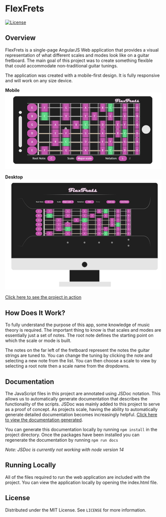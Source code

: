 # FlexFrets

[![License](https://img.shields.io/github/license/tommyduggs/discord_reaction_anlytics)](https://github.com/tommyduggs/discord_reaction_anlytics)
## Overview

FlexFrets is a single-page AngularJS Web application that provides a visual representation of what different scales and modes look like on a guitar fretboard. The main goal of this project was to create something flexible that could accommodate non-traditional guitar tunings.

The application was created with a mobile-first design. It is fully responsive and will work on any size device.

**Mobile**
<img src="readme_assets/mobilepreview.png"/>

**Desktop**
<img src="readme_assets/desktoppreview.png"/>

[Click here to see the project in action](https://tommyduggs.github.io/flexfrets)

## How Does It Work?

To fully understand the purpose of this app, some knowledge of music theory is required. The important thing to know is that scales and modes are essentially just a set of notes. The root note defines the starting point on which the scale or mode is built.

The notes on the far left of the fretboard represent the notes the guitar strings are tuned to. You can change the tuning by clicking the note and selecting a new note from the list. You can then choose a scale to view by selecting a root note then a scale name from the dropdowns.

## Documentation

The JavaScript files in this project are annotated using JSDoc notation. This allows us to automatically generate documentation that describes the functionality of the scripts. JSDoc was mainly added to this project to serve as a proof of concept. As projects scale, having the ability to automatically generate detailed documentation becomes increasingly helpful. 
[Click here to view the documentation generated](https://tommyduggs.github.io/flexfrets/documentation/).

You can generate this documentation locally by running `npm install` in the project directory. Once the packages have been installed you can regenerate the documentation by running `npm run docs`

*Note: JSDoc is currently not working with node version 14*

## Running Locally

All of the files required to run the web application are included with the project. You can view the application locally by opening the index.html file.

## License

Distributed under the MIT License. See `LICENSE` for more information.
